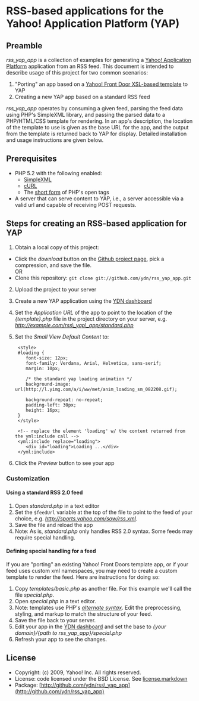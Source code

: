 # RSS-based applications for the Yahoo! Application Platform (YAP) 

## Preamble

_rss\_yap\_app_ is a collection of examples for generating a [Yahoo! Application Platform](http://developer.yahoo.com/yap) application from an RSS feed.  This document is intended to describe usage of this project for two common scenarios: 

1. "Porting" an app based on a [Yahoo! Front Door XSL-based template](http://public.yahoo.com/~jchu/) to YAP
2. Creating a new YAP app based on a standard RSS feed

_rss\_yap\_app_ operates by consuming a given feed, parsing the feed data using PHP's SimpleXML library, and passing the parsed data to a PHP/HTML/CSS template for rendering.  In an app's description, the location of the template to use is given as the base URL for the app, and the output from the template is returned back to YAP for display.  Detailed installation and usage instructions are given below.

## Prerequisites

* PHP 5.2 with the following enabled:
   * [SimpleXML](http://us2.php.net/simplexml)
   * [cURL](http://us.php.net/manual/en/ref.curl.php)
   * The [short form](http://www.php.net/manual/en/ini.core.php) of PHP's open tags
* A server that can serve content to YAP, i.e., a server accessible via a valid url and capable of receiving POST requests.

## Steps for creating an RSS-based application for YAP

1. Obtain a local copy of this project:
 * Click the _download_ button on the [Github project page](http://github.com/ydn/rss_yap_app), pick a compression, and save the file.  
 OR 
 * Clone this repository: `git clone git://github.com/ydn/rss_yap_app.git`
2. Upload the project to your server
3. Create a new YAP application using the [YDN dashboard](http://developer.yahoo.com/dashboard)
4. Set the _Application URL_ of the app to point to the location of the _{template}.php_ file in the project directory on your server, e.g. _http://example.com/rss\_yap\_app/standard.php_
5. Set the _Small View Default Content_ to:

        <style>
        #loading {
           font-size: 12px;
           font-family: Verdana, Arial, Helvetica, sans-serif;
           margin: 10px;
           
           /* the standard yap loading animation */
           background-image: url(http://l.yimg.com/a/i/ww/met/anim_loading_sm_082208.gif);
           
           background-repeat: no-repeat;
           padding-left: 30px;
           height: 16px;
        }
        </style>
        
        <!-- replace the element 'loading' w/ the content returned from the yml:include call -->
        <yml:include replace="loading">
           <div id="loading">Loading ...</div>
        </yml:include>   
        
6. Click the _Preview_ button to see your app

### Customization

#### Using a standard RSS 2.0 feed

1. Open _standard.php_ in a text editor
2. Set the `$feedUrl` variable at the top of the file to point to the feed of your choice, e.g. _http://sports.yahoo.com/sow/rss.xml_.  
3. Save the file and reload the app
4. Note: As is, _standard.php_ only handles RSS 2.0 syntax.  Some feeds may require special handling.

#### Defining special handling for a feed

If you are "porting" an existing Yahoo! Front Doors template app, or if your feed uses custom xml namespaces, you may need to create a custom template to render the feed.  Here are instructions for doing so:

1. Copy _templates/basic.php_ as another file.  For this example we'll call the file _special.php_.
2. Open _special.php_ in a text editor.
3. Note: templates use PHP's [_alternate syntax_](http://us2.php.net/manual/en/control-structures.alternative-syntax.php). Edit the preprocessing, styling, and markup to match the structure of your feed.
4. Save the file back to your server.
5. Edit your app in the [YDN dashboard](http://developer.yahoo.com/dashboard) and set the base to _{your domain}/{path to rss\_yap\_app}/special.php_
6. Refresh your app to see the changes. 

## License

* Copyright: (c) 2009, Yahoo! Inc. All rights reserved.
* License: code licensed under the BSD License.  See [license.markdown](http://github.com/ydn/rss_yap_app/blob/master/license.markdown)
* Package: [http://github.com/ydn/rss\_yap_app](http://github.com/ydn/rss_yap_app)